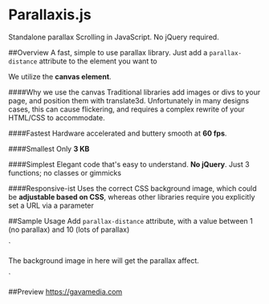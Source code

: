 # Parallaxis.js
Standalone parallax Scrolling in JavaScript. No jQuery required.

##Overview
A fast, simple to use parallax library. Just add a `parallax-distance` attribute to the element you want to 


We utilize the **canvas element**. 

####Why we use the canvas
Traditional libraries add images or divs to your page, and position them with translate3d. Unfortunately in many designs cases, this can cause flickering, and requires a complex rewrite of your HTML/CSS to accommodate. 

####Fastest
Hardware accelerated and buttery smooth at **60 fps**.

####Smallest
Only **3 KB**

####Simplest
Elegant code that's easy to understand. **No jQuery**. Just 3 functions; no classes or gimmicks

####Responsive-ist
Uses the correct CSS background image, which could be **adjustable based on CSS**, whereas other libraries require you explicitly set a URL via a parameter


##Sample Usage
Add `parallax-distance` attribute, with a value between 1 (no parallax) and 10 (lots of parallax)

`<div parallax-distance="4">
	The background image in here will get the parallax affect.
</div>
`


##Preview
https://gavamedia.com
